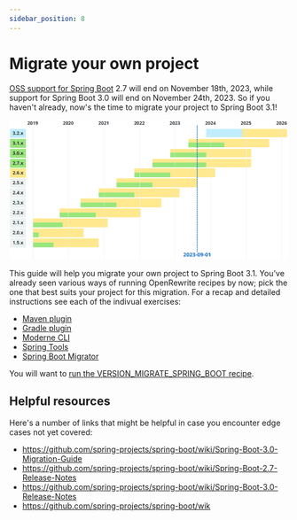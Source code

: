 ```yaml
---
sidebar_position: 8
---
```


# Migrate your own project

[OSS support for Spring Boot](https://spring.io/projects/spring-boot#support) 2.7 will end on November 18th, 2023,
while support for Spring Boot 3.0 will end on November 24th, 2023.
So if you haven't already, now's the time to migrate your project to Spring Boot 3.1!

![support-timelines.png](assets%2Fsupport-timelines.png)

This guide will help you migrate your own project to Spring Boot 3.1.
You've already seen various ways of running OpenRewrite recipes by now;
pick the one that best suits your project for this migration.
For a recap and detailed instructions see each of the indivual exercises:

- [Maven plugin](../maven-plugin)
- [Gradle plugin](../gradle-plugin)
- [Moderne CLI](../moderne-cli)
- [Spring Tools](../spring-tools)
- [Spring Boot Migrator](../spring-boot-migrator)

You will want to [run the VERSION_MIGRATE_SPRING_BOOT recipe](https://docs.openrewrite.org/recipes/java/spring/boot3/VERSION_LINK_SPRING_BOOT).

## Helpful resources

Here's a number of links that might be helpful in case you encounter edge cases not yet covered:
- https://github.com/spring-projects/spring-boot/wiki/Spring-Boot-3.0-Migration-Guide
- https://github.com/spring-projects/spring-boot/wiki/Spring-Boot-2.7-Release-Notes
- https://github.com/spring-projects/spring-boot/wiki/Spring-Boot-3.0-Release-Notes
- https://github.com/spring-projects/spring-boot/wik
